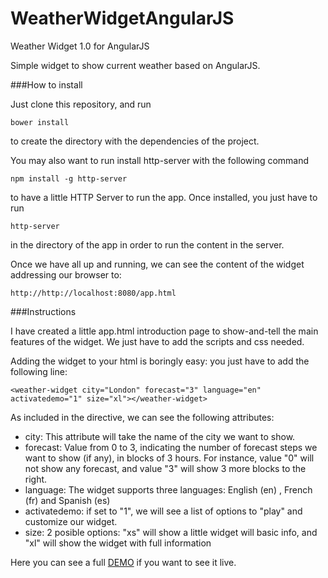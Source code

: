 # WeatherWidgetAngularJS
Weather Widget 1.0 for AngularJS

Simple widget to show current weather based on AngularJS.

###How to install

Just clone this repository, and run

`bower install`

to create the directory with the dependencies of the project.

You may also want to run install http-server with the following command

`npm install -g http-server`

to have a little HTTP Server to run the app. Once installed, you just have to run

`http-server`

in the directory of the app in order to run the content in the server.

Once we have all up and running, we can see the content of the widget addressing our browser to:

`http://http://localhost:8080/app.html`

###Instructions

I have created a little app.html introduction page to show-and-tell the main features of the widget. We just have to add the scripts and css needed.

Adding the widget to your html is boringly easy: you just have to add the following line:

`<weather-widget city="London" forecast="3" language="en" activatedemo="1" size="xl"></weather-widget>`

As included in the directive, we can see the following attributes:

* city: This attribute will take the name of the city we want to show.
* forecast: Value from 0 to 3, indicating the number of forecast steps we want to show (if any), in blocks of 3 hours. For instance, value "0" will not show any forecast, and value "3" will show 3 more blocks to the right.
* language: The widget supports three languages: English (en) , French (fr) and Spanish (es)
* activatedemo: if set to "1", we will see a list of options to "play" and customize our widget.
* size: 2 posible options: "xs" will show a little widget will basic info, and "xl" will show the widget with full information
 
Here you can see a full [DEMO](http://www.sergiolealdev.com/WeatherWidget/app.html) if you want to see it live.
